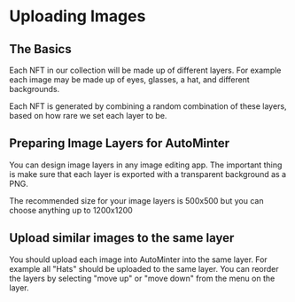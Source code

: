 # Uploading Images

## The Basics

Each NFT in our collection will be made up of different layers. For example each image may be made up of eyes, glasses, a hat, and different backgrounds.

Each NFT is generated by combining a random combination of these layers, based on how rare we set each layer to be.

## Preparing Image Layers for AutoMinter

You can design image layers in any image editing app. The important thing is make sure that each layer is exported with a transparent background as a PNG.

The recommended size for your image layers is 500x500 but you can choose anything up to 1200x1200

## Upload similar images to the same layer

You should upload each image into AutoMinter into the same layer. For example all "Hats" should be uploaded to the same layer. You can reorder the layers by selecting "move up" or "move down" from the menu on the layer.
